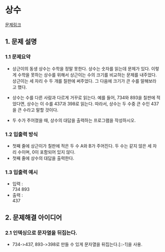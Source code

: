 # 상수
[문제링크](https://www.acmicpc.net/problem/2908)

## 1. 문제 설명

### 1.1 문제요약
- 상근이의 동생 상수는 수학을 정말 못한다. 상수는 숫자를 읽는데 문제가 있다. 이렇게 수학을 못하는 상수를 위해서 상근이는 수의 크기를 비교하는 문제를 내주었다. 상근이는 세 자리 수 두 개를 칠판에 써주었다. 그 다음에 크기가 큰 수를 말해보라고 했다.

- 상수는 수를 다른 사람과 다르게 거꾸로 읽는다. 예를 들어, 734와 893을 칠판에 적었다면, 상수는 이 수를 437과 398로 읽는다. 따라서, 상수는 두 수중 큰 수인 437을 큰 수라고 말할 것이다.

- 두 수가 주어졌을 때, 상수의 대답을 출력하는 프로그램을 작성하시오.

### 1.2 입출력 방식 
- 첫째 줄에 상근이가 칠판에 적은 두 수 A와 B가 주어진다. 두 수는 같지 않은 세 자리 수이며, 0이 포함되어 있지 않다.
- 첫째 줄에 상수의 대답을 출력한다.

### 1.3 입출력 예시
- 입력 :
<br>734 893
- 출력 : 
<br>437

## 2. 문제해결 아이디어

### 2.1 인덱싱으로 문자열을 뒤집는다.
- 734->437, 893->398로 만들 수 있게 문자열을 뒤집는다.[::-1]을 사용.